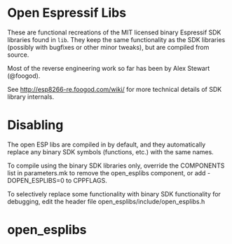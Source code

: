 # Open Espressif Libs

These are functional recreations of the MIT licensed binary Espressif SDK libraries found in `lib`. They keep the same functionality as the SDK libraries (possibly with bugfixes or other minor tweaks), but are compiled from source.

Most of the reverse engineering work so far has been by Alex Stewart (@foogod).

See http://esp8266-re.foogod.com/wiki/ for more technical details of SDK library internals.

# Disabling

The open ESP libs are compiled in by default, and they automatically replace any binary SDK symbols (functions, etc.) with the same names.

To compile using the binary SDK libraries only, override the COMPONENTS list in parameters.mk to remove the open_esplibs component, or add -DOPEN_ESPLIBS=0 to CPPFLAGS.

To selectively replace some functionality with binary SDK functionality for debugging, edit the header file open_esplibs/include/open_esplibs.h
# open_esplibs
